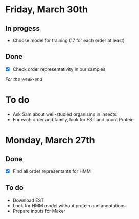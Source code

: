 # Friday, March 30th

## In progess
- Choose model for training (17 for each order at least)

## Done
- [x] Check order representativity in our samples

_For the week-end_
# To do
- Ask Sam about well-studied organisms in insects
- For each order and family, look for EST and count Protein


# Monday, March 27th

## Done 
- [x] Find all order representants for HMM

## To do
- Download EST
- Look for HMM model without protein and annotations
- Prepare inputs for Maker
